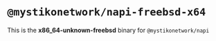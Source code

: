 # `@mystikonetwork/napi-freebsd-x64`

This is the **x86_64-unknown-freebsd** binary for `@mystikonetwork/napi`
